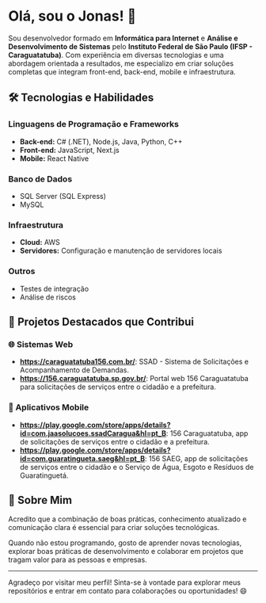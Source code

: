 # Olá, sou o Jonas! 👋

Sou desenvolvedor formado em **Informática para Internet** e **Análise e Desenvolvimento de Sistemas** pelo **Instituto Federal de São Paulo (IFSP - Caraguatatuba)**. Com experiência em diversas tecnologias e uma abordagem orientada a resultados, me especializo em criar soluções completas que integram front-end, back-end, mobile e infraestrutura.

## 🛠 Tecnologias e Habilidades

### Linguagens de Programação e Frameworks
- **Back-end:** C# (.NET), Node.js, Java, Python, C++
- **Front-end:** JavaScript, Next.js
- **Mobile:** React Native

### Banco de Dados
- SQL Server (SQL Express)
- MySQL

### Infraestrutura
- **Cloud:** AWS
- **Servidores:** Configuração e manutenção de servidores locais

### Outros
- Testes de integração
- Análise de riscos

## 📂 Projetos Destacados que Contribui

### 🌐 Sistemas Web
- **https://caraguatatuba156.com.br/**: SSAD - Sistema de Solicitações e Acompanhamento de Demandas.
- **https://156.caraguatatuba.sp.gov.br/**: Portal web 156 Caraguatatuba para solicitações de serviços entre o cidadão e a prefeitura.

### 📱 Aplicativos Mobile
-  **https://play.google.com/store/apps/details?id=com.jaasolucoes.ssadCaragua&hl=pt_B**: 156 Caraguatatuba, app de solicitações de serviços entre o cidadão e a prefeitura.
-  **https://play.google.com/store/apps/details?id=com.guaratingueta.saeg&hl=pt_B**: 156 SAEG, app de solicitações de serviços entre o cidadão e o Serviço de Água, Esgoto e Resíduos de Guaratinguetá.


## 🌟 Sobre Mim

Acredito que a combinação de boas práticas, conhecimento atualizado e comunicação clara é essencial para criar soluções tecnológicas.

Quando não estou programando, gosto de aprender novas tecnologias, explorar boas práticas de desenvolvimento e colaborar em projetos que tragam valor para as pessoas e empresas.


---

Agradeço por visitar meu perfil! Sinta-se à vontade para explorar meus repositórios e entrar em contato para colaborações ou oportunidades! 😄

